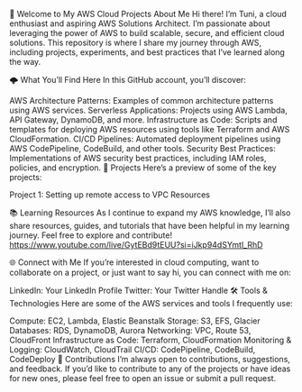 👋 Welcome to My AWS Cloud Projects
About Me
Hi there! I’m Tuni, a cloud enthusiast and aspiring AWS Solutions Architect. I’m passionate about leveraging the power of AWS to build scalable, secure, and efficient cloud solutions. This repository is where I share my journey through AWS, including projects, experiments, and best practices that I’ve learned along the way.

🌩️ What You’ll Find Here
In this GitHub account, you’ll discover:

AWS Architecture Patterns: Examples of common architecture patterns using AWS services.
Serverless Applications: Projects using AWS Lambda, API Gateway, DynamoDB, and more.
Infrastructure as Code: Scripts and templates for deploying AWS resources using tools like Terraform and AWS CloudFormation.
CI/CD Pipelines: Automated deployment pipelines using AWS CodePipeline, CodeBuild, and other tools.
Security Best Practices: Implementations of AWS security best practices, including IAM roles, policies, and encryption.
🚀 Projects
Here’s a preview of some of the key projects:

Project 1: Setting up remote access to VPC Resources

📚 Learning Resources
As I continue to expand my AWS knowledge, I’ll also share resources, guides, and tutorials that have been helpful in my learning journey. Feel free to explore and contribute!
https://www.youtube.com/live/GytEBd9tEUU?si=iJkp94dSYmtl_RhD 

🌐 Connect with Me
If you’re interested in cloud computing, want to collaborate on a project, or just want to say hi, you can connect with me on:

LinkedIn: Your LinkedIn Profile
Twitter: Your Twitter Handle
🛠️ Tools & Technologies
Here are some of the AWS services and tools I frequently use:

Compute: EC2, Lambda, Elastic Beanstalk
Storage: S3, EFS, Glacier
Databases: RDS, DynamoDB, Aurora
Networking: VPC, Route 53, CloudFront
Infrastructure as Code: Terraform, CloudFormation
Monitoring & Logging: CloudWatch, CloudTrail
CI/CD: CodePipeline, CodeBuild, CodeDeploy
🤝 Contributions
I’m always open to contributions, suggestions, and feedback. If you’d like to contribute to any of the projects or have ideas for new ones, please feel free to open an issue or submit a pull request.
